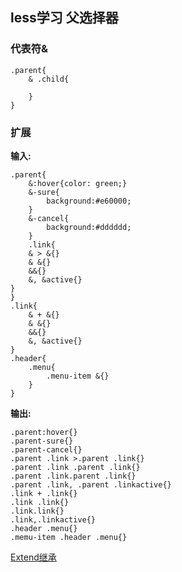 ## less学习 父选择器

### 代表符&
```less
.parent{
    & .child{

    }
}
```
### 扩展
**输入:**
```less
.parent{
    &:hover{color: green;}
    &-sure{
        background:#e60000;
    }
    &-cancel{
        background:#dddddd;
    }
    .link{
    & > &{}
    & &{}
    &&{}
    &, &active{}
}
}
.link{
    & + &{}
    & &{}
    &&{}
    &, &active{}
}
.header{
    .menu{
        .menu-item &{}
    }
}

```
**输出:**
```less
.parent:hover{}
.parent-sure{}
.parent-cancel{}
.parent .link >.parent .link{}
.parent .link .parent .link{}
.parent .link.parent .link{}
.parent .link, .parent .linkactive{}
.link + .link{}
.link .link{}
.link.link{}
.link,.linkactive{}
.header .menu{}
.memu-item .header .menu{}
```

[Extend继承](https://less.bootcss.com/features/#extend)